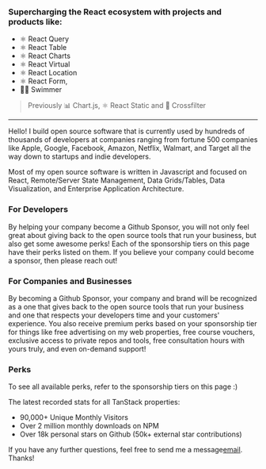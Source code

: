 ### Supercharging the React ecosystem with projects and products like:
- ⚛️ React Query
- ⚛️ React Table
- ⚛️ React Charts
- ⚛️ React Virtual
- ⚛️ React Location
- ⚛️ React Form,
- 🏊‍♂️ Swimmer

> Previously 📊 Chart.js, ⚛️ React Static and 🔀 Crossfilter

---

Hello! I build open source software that is currently used by hundreds of thousands of developers at companies ranging from fortune 500 companies like Apple, Google, Facebook, Amazon, Netflix, Walmart, and Target all the way down to startups and indie developers.

Most of my open source software is written in Javascript and focused on React, Remote/Server State Management, Data Grids/Tables, Data Visualization, and Enterprise Application Architecture. 

### For Developers

By helping your company become a Github Sponsor, you will not only feel great about giving back to the open source tools that run your business, but also get some awesome perks! Each of the sponsorship tiers on this page have their perks listed on them. If you believe your company could become a sponsor, then please reach out!

### For Companies and Businesses

By becoming a Github Sponsor, your company and brand will be recognized as a one that gives back to the open source tools that run your business and one that respects your developers time and your customers' experience. You also receive premium perks based on your sponsorship tier for things like free advertising on my web properties, free course vouchers, exclusive access to private repos and tools, free consultation hours with yours truly, and even on-demand support!

### Perks

To see all available perks, refer to the sponsorship tiers on this page :)

The latest recorded stats for all TanStack properties:

- 90,000+ Unique Monthly Visitors
- Over 2 million monthly downloads on NPM
- Over 18k personal stars on Github (50k+ external star contributions)

If you have any further questions, feel free to send me a message[email](mailto:handyjames413@gmail.com). Thanks!
